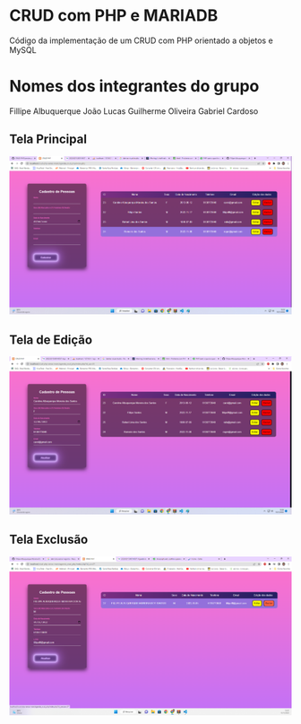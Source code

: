 # CRUD com PHP e MARIADB 
Código da implementação de um CRUD com PHP orientado a objetos e MySQL

# Nomes dos integrantes do grupo
 Fillipe Albuquerque
 João Lucas
 Guilherme Oliveira
 Gabriel Cardoso

## Tela Principal
![preview img](/TelaPrincipal.png)

## Tela de Edição
![preview img](/TeladeEdicao.png)

## Tela Exclusão
![preview img](/TeladeExclusao.png)





